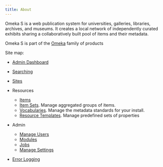```yaml
---
title: About
---
```


Omeka S is a web publication system for universities, galleries, libraries, archives, and museums. It creates a local network of independently curated exhibits sharing a collaboratively built pool of items and their metadata.

Omeka S is part of the [Omeka](http://omeka.org) family of products

Site map:

* [Admin Dashboard]({{site.url}}{{site.baseurl}}/admin-dashboard.md)
* [Searching]({{site.url}}{{site.baseurl}}/search.md)
* [Sites]({{site.url}}{{site.baseurl}}/sites/sites.md)
* Resources
  * [Items]({{site.url}}{{site.baseurl}}/content/items.md)
  * [Item Sets]({{site.url}}{{site.baseurl}}/content/item-sets.md). Manage aggregated groups of items. 
  * [Vocabularies]({{site.url}}{{site.baseurl}}/content/vocabularies.md). Manage the metadata standards for your install.
  * [Resource Templates]({{site.url}}{{site.baseurl}}/content/resource-template.md). Manage predefined sets of properties 
* Admin
  * [Manage Users]({{site.url}}{{site.baseurl}}/users.md)
  * [Modules]({{site.url}}{{site.baseurl}}/modules/modules.md)
  * [Jobs]({{site.url}}{{site.baseurl}}/jobs.md)
  * [Manage Settings](settings.md)

* [Error Logging]({{site.url}}{{site.baseurl}}/errorLogging.md)